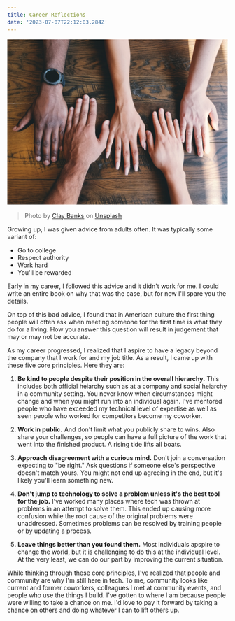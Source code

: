 ```yaml
---
title: Career Reflections
date: '2023-07-07T22:12:03.284Z'
---
```


![Hands](./hands.jpg)

> Photo by <a href="https://unsplash.com/@claybanks?utm_source=unsplash&utm_medium=referral&utm_content=creditCopyText">Clay Banks</a> on <a href="https://unsplash.com/photos/LjqARJaJotc?utm_source=unsplash&utm_medium=referral&utm_content=creditCopyText">Unsplash</a>
  

Growing up, I was given advice from adults often. It was typically some variant of:
- Go to college
- Respect authority
- Work hard
- You'll be rewarded

Early in my career, I followed this advice and it didn't work for me. I could write an entire book on why that was the case, but for now I'll spare you the details.

On top of this bad advice, I found that in American culture the first thing people will often ask when meeting someone for the first time is what they do for a living. How you answer this question will result in judgement that may or may not be accurate.

As my career progressed, I realized that I aspire to have a legacy beyond the company that I work for and my job title. As a result, I came up with these five core principles. Here they are:

1. **Be kind to people despite their position in the overall hierarchy.** This includes both official heiarchy such as at a company and social heiarchy in a community setting. You never know when circumstances might change and when you might run into an individual again. I've mentored people who have exceeded my technical level of expertise as well as seen people who worked for competitors become my coworker.

2. **Work in public.** And don't limit what you publicly share to wins. Also share your challenges, so people can have a full picture of the work that went into the finished product. A rising tide lifts all boats.

3. **Approach disagreement with a curious mind.** Don't join a conversation expecting to "be right." Ask questions if someone else's perspective doesn't match yours. You might not end up agreeing in the end, but it's likely you'll learn something new.

4. **Don't jump to technology to solve a problem unless it's the best tool for the job.** I've worked many places where tech was thrown at problems in an attempt to solve them. This ended up causing more confusion while the root cause of the original problems were unaddressed. Sometimes problems can be resolved by training people or by updating a process.

5. **Leave things better than you found them.** Most individuals apspire to change the world, but it is challenging to do this at the individual level. At the very least, we can do our part by improving the current situation.

While thinking through these core principles, I've realized that people and community are why I'm still here in tech. To me, community looks like current and former coworkers, colleagues I met at community events, and people who use the things I build. I've gotten to where I am because people were willing to take a chance on me. I'd love to pay it forward by taking a chance on others and doing whatever I can to lift others up.
